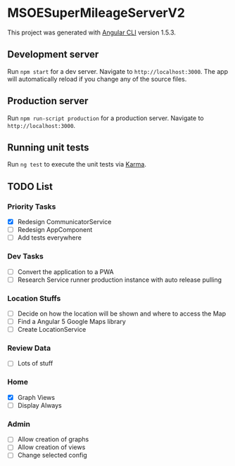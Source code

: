 # MSOESuperMileageServerV2

This project was generated with [Angular CLI](https://github.com/angular/angular-cli) version 1.5.3.

## Development server

Run `npm start` for a dev server. Navigate to `http://localhost:3000`. The app will automatically reload if you change any of the source files.

## Production server

Run `npm run-script production` for a production server. Navigate to `http://localhost:3000`.

## Running unit tests

Run `ng test` to execute the unit tests via [Karma](https://karma-runner.github.io).


## TODO List
### Priority Tasks
- [X] Redesign CommunicatorService
- [ ] Redesign AppComponent
- [ ] Add tests everywhere

### Dev Tasks
- [ ] Convert the application to a PWA
- [ ] Research Service runner production instance with auto release pulling

### Location Stuffs
- [ ] Decide on how the location will be shown and where to access the Map
- [ ] Find a Angular 5 Google Maps library
- [ ] Create LocationService

### Review Data
- [ ] Lots of stuff

### Home
- [X] Graph Views
- [ ] Display Always

### Admin
- [ ] Allow creation of graphs
- [ ] Allow creation of views
- [ ] Change selected config
